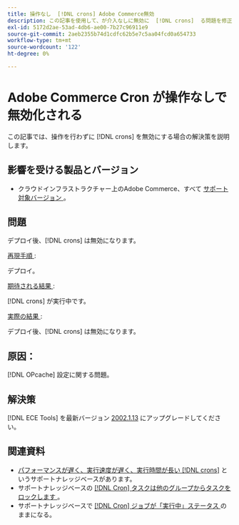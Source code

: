 ```yaml
---
title: 操作なし  [!DNL crons] Adobe Commerce無効
description: この記事を使用して、が介入なしに無効に  [!DNL crons]  る問題を修正します。
exl-id: 5172d2ae-53ad-4db6-ae00-7b27c96911e9
source-git-commit: 2aeb2355b74d1cdfc62b5e7c5aa04fcd0a654733
workflow-type: tm+mt
source-wordcount: '122'
ht-degree: 0%

---
```


# Adobe Commerce Cron が操作なしで無効化される

この記事では、操作を行わずに [!DNL crons] を無効にする場合の解決策を説明します。

## 影響を受ける製品とバージョン

* クラウドインフラストラクチャー上のAdobe Commerce、すべて [ サポート対象バージョン ](https://www.adobe.com/content/dam/cc/en/legal/terms/enterprise/pdfs/Adobe-Commerce-Software-Lifecycle-Policy.pdf)。

## 問題

デプロイ後、[!DNL crons] は無効になります。

<u> 再現手順 </u>:

デプロイ。

<u> 期待される結果 </u>:

[!DNL crons] が実行中です。

<u> 実際の結果 </u>:

デプロイ後、[!DNL crons] は無効になります。

## 原因：

[!DNL OPcache] 設定に関する問題。

## 解決策

[!DNL ECE Tools] を最新バージョン [2002.1.13](https://experienceleague.adobe.com/en/docs/commerce-cloud-service/user-guide/release-notes/ece-tools-package#v2002113) にアップグレードしてください。

## 関連資料

* [ パフォーマンスが遅く、実行速度が遅く、実行時間が長い  [!DNL crons]](https://experienceleague.adobe.com/docs/commerce-knowledge-base/kb/troubleshooting/miscellaneous/slow-performance-slow-and-long-running-crons.html) というサポートナレッジベースがあります。
* サポートナレッジベースの [[!DNL Cron]  タスクは他のグループからタスクをロックします ](https://experienceleague.adobe.com/docs/commerce-knowledge-base/kb/troubleshooting/miscellaneous/cron-tasks-lock-tasks-from-other-groups.html?lang=en)。
* サポートナレッジベースで [[!DNL Cron]  ジョブが「実行中」ステータス ](https://experienceleague.adobe.com/docs/commerce-knowledge-base/kb/troubleshooting/miscellaneous/cron-job-is-stuck-in-running-status.html?lang=en) のままになる。

